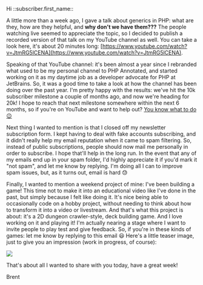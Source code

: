 Hi ::subscriber.first_name::

A little more than a week ago, I gave a talk about generics in PHP: what are they, how are they helpful, and **why don't we have them???** The people watching live seemed to appreciate the topic, so I decided to publish a recorded version of that talk on my YouTube channel as well. You can take a look here, it's about 20 minutes long: [https://www.youtube.com/watch?v=JtmRG5lCENA](https://www.youtube.com/watch?v=JtmRG5lCENA).

Speaking of that YouTube channel: it's been almost a year since I rebranded what used to be my personal channel to PHP Annotated, and started working on it as my daytime job as a developer advocate for PHP at JetBrains. So, it was a good time to take a look at how the channel has been doing over the past year. I'm pretty happy with the results: we've hit the 10k subscriber milestone a couple of months ago, and now we're heading for 20k! I hope to reach that next milestone somewhere within the next 6 months, so if you're on YouTube and want to help out? [You know what to do 😉](https://www.youtube.com/@phpannotated)

Next thing I wanted to mention is that I closed off my newsletter subscription form. I kept having to deal with fake accounts subscribing, and it didn't really help my email reputation when it came to spam filtering. So, instead of public subscriptions, people should now mail me personally in order to subscribe. I hope that'll help in the long run. In the event that any of my emails end up in your spam folder, I'd highly appreciate it if you'd mark it "not spam", and let me know by replying. I'm doing all I can to improve spam issues, but, as it turns out, email is hard 😓

Finally, I wanted to mention a weekend project of mine: I've been building a game! This time not to make it into an educational video like I've done in the past, but simply because I felt like doing it. It's nice being able to occasionally code on a hobby project, without needing to think about how to transform it into a video or livestream. And that's what this project is about: it's a 2D dungeon crawler-style, deck building game. And I love working on it and playing it! I'm actually nearing a stage where I want to invite people to play test and give feedback. So, if you're in these kinds of games: let me know by replying to this email 😃 Here's a little teaser image, just to give you an impression (work in progress, of course):

<p>
<a href="https://stitcher.io/resources/img/static/dungeon.png">
<img src="https://stitcher.io/resources/img/static/dungeon.png"/>
</a>
</p>

That's about all I wanted to share with you today, have a great week!

Brent
